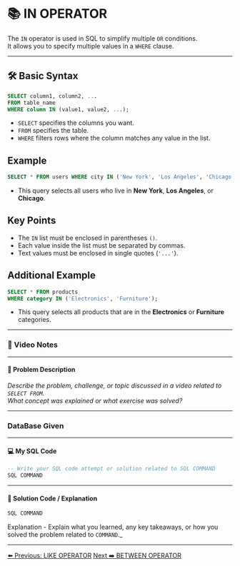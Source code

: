<!-- markdownlint-disable MD033 -->
<!-- markdownlint-disable MD004 -->

# 📚 IN OPERATOR

The `IN` operator is used in SQL to simplify multiple `OR` conditions.  
It allows you to specify multiple values in a `WHERE` clause.

---

## 🛠️ Basic Syntax

```sql
SELECT column1, column2, ...
FROM table_name
WHERE column IN (value1, value2, ...);
```

- `SELECT` specifies the columns you want.
- `FROM` specifies the table.
- `WHERE` filters rows where the column matches any value in the list.

## Example

```sql
SELECT * FROM users WHERE city IN ('New York', 'Los Angeles', 'Chicago');
```

- This query selects all users who live in **New York**, **Los Angeles**, or **Chicago**.

## Key Points

- The `IN` list must be enclosed in parentheses `()`.
- Each value inside the list must be separated by commas.
- Text values must be enclosed in single quotes (`'...'`).

## Additional Example

```sql
SELECT * FROM products
WHERE category IN ('Electronics', 'Furniture');
```

- This query selects all products that are in the **Electronics** or **Furniture** categories.

---

### 🎥 Video Notes

---

#### 📝 Problem Description

_Describe the problem, challenge, or topic discussed in a video related to `SELECT FROM`._  
_What concept was explained or what exercise was solved?_

---

### DataBase Given

---

#### 💻 My SQL Code

```sql
-- Write your SQL code attempt or solution related to SQL COMMAND
SQL COMMAND
```

---

#### 🧠 Solution Code / Explanation

```sql
SQL COMMAND
```

Explanation - Explain what you learned, any key takeaways, or how you solved the problem related to `COMMAND`._

---

[⬅️ Previous: LIKE OPERATOR](likeoperator.md)   [Next ➡️ BETWEEN OPERATOR](betweenoperator.md)
